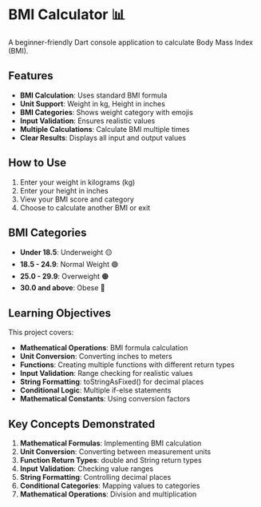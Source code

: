 # BMI Calculator 📊

A beginner-friendly Dart console application to calculate Body Mass Index (BMI).

## Features

- **BMI Calculation**: Uses standard BMI formula
- **Unit Support**: Weight in kg, Height in inches
- **BMI Categories**: Shows weight category with emojis
- **Input Validation**: Ensures realistic values
- **Multiple Calculations**: Calculate BMI multiple times
- **Clear Results**: Displays all input and output values

## How to Use

1. Enter your weight in kilograms (kg)
2. Enter your height in inches
3. View your BMI score and category
4. Choose to calculate another BMI or exit

## BMI Categories

- **Under 18.5**: Underweight 🟡
- **18.5 - 24.9**: Normal Weight 🟢
- **25.0 - 29.9**: Overweight 🟠
- **30.0 and above**: Obese 🔴

## Learning Objectives

This project covers:
- **Mathematical Operations**: BMI formula calculation
- **Unit Conversion**: Converting inches to meters
- **Functions**: Creating multiple functions with different return types
- **Input Validation**: Range checking for realistic values
- **String Formatting**: toStringAsFixed() for decimal places
- **Conditional Logic**: Multiple if-else statements
- **Mathematical Constants**: Using conversion factors

## Key Concepts Demonstrated

1. **Mathematical Formulas**: Implementing BMI calculation
2. **Unit Conversion**: Converting between measurement units
3. **Function Return Types**: double and String return types
4. **Input Validation**: Checking value ranges
5. **String Formatting**: Controlling decimal places
6. **Conditional Categories**: Mapping values to categories
7. **Mathematical Operations**: Division and multiplication 
